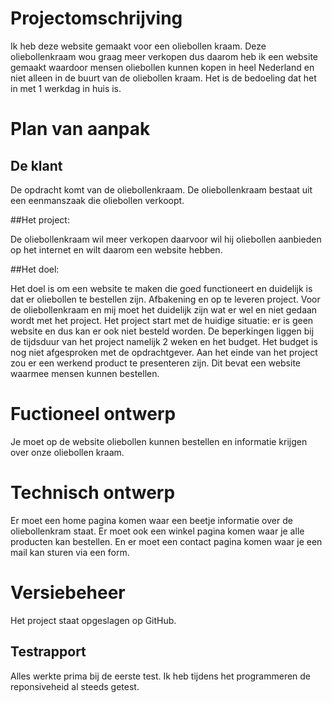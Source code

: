# Projectomschrijving

Ik heb deze website gemaakt voor een oliebollen kraam. Deze oliebollenkraam wou graag meer verkopen dus daarom heb ik een website gemaakt waardoor mensen oliebollen kunnen kopen in heel Nederland en niet alleen in de buurt van de oliebollen kraam. Het is de bedoeling dat het in met 1 werkdag in huis is.


# Plan van aanpak

## De klant

De opdracht komt van de oliebollenkraam. De oliebollenkraam bestaat uit een eenmanszaak die oliebollen verkoopt.

##Het project:

De oliebollenkraam wil meer verkopen daarvoor wil hij oliebollen aanbieden op het internet en wilt daarom een website hebben. 

##Het doel:

Het doel is om een website te maken die goed functioneert en duidelijk is dat er oliebollen te bestellen zijn. Afbakening en op te leveren project. Voor de oliebollenkraam en mij moet het duidelijk zijn wat er wel en niet gedaan wordt met het project. Het project start met de huidige situatie: er is geen website en dus kan er ook niet besteld worden. De beperkingen liggen bij de tijdsduur van het project namelijk 2 weken en het budget. Het budget is nog niet afgesproken met de opdrachtgever. Aan het einde van het project zou er een werkend product te presenteren zijn. Dit bevat een website waarmee mensen kunnen bestellen.


# Fuctioneel ontwerp 

Je moet op de website oliebollen kunnen bestellen en informatie krijgen over onze oliebollen kraam.


# Technisch ontwerp

Er moet een home pagina komen waar een beetje informatie over de oliebollenkram staat. Er moet ook een winkel pagina komen waar je alle producten kan bestellen. En er moet een contact pagina komen waar je een mail kan sturen via een form.


# Versiebeheer

Het project staat opgeslagen op GitHub. 


## Testrapport

Alles werkte prima bij de eerste test. Ik heb tijdens het programmeren de reponsiveheid al steeds getest.

